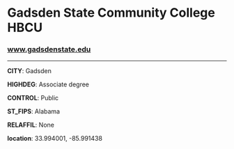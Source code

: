 # Gadsden State Community College HBCU
### www.gadsdenstate.edu
---
**CITY**: Gadsden

**HIGHDEG**: Associate degree

**CONTROL**: Public

**ST_FIPS**: Alabama

**RELAFFIL**: None

**location**: 33.994001, -85.991438